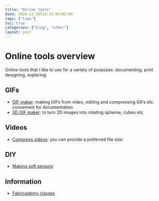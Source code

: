 ```yaml
---
title: "Online tools"
date: 2019-12-16T13:14:01+02:00
tags: ["tips"]
toc: true
categories: ["blog", "other"]
layout: post
---
```


# Online tools overview
Online tools that I like to use for a variety of purposes: documenting, print designing, exploring.

## GIFs
- [GIF maker](https://ezgif.com/): making GIFs from video, editing and compressing GIFs etc. convenient for documentation
- [3D GIF maker](https://www.3dgifmaker.com/): to turn 2D images into rotating spherse, cubes etc.

## Videos
- [Compress videos](https://www.onlineconverter.com/compress-video): you can provide a preferred file size

## DIY
- [Making soft sensors](https://www.kobakant.at/DIY/)

## Information
- [Fabricademy classes](https://class.textile-academy.org/classes/)